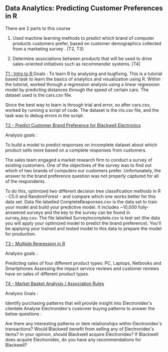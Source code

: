 ## Data Analytics: Predicting Customer Preferences in R

There are 2 parts to this course 
1. Used machine learning methods to predict which brand of computer products customers prefer, based on customer demographics collected from a marketing survey . [T2, T3]
 
2. Determine associations between products that will be used to drive sales-oriented initiatives such as recommender systems. [T4]

[T1 : Intro to R ](https://github.com/lavanyat15/DataScience-Code/tree/main/(C3)Predicting%20customer%20Pref%20in%20R/(T1)%20Intro%20to%20R)
Goals : To learn R by analysing and bugfixing. 
This is a tutorial based task to learn the basics of analytics and visualization using R. 
Within the tutorial, worked through a regression analysis using a linear regression model by  predicting distances through the speed of certain cars. 
The dataset used is the cars.csv file.

Since the best way to learn is through trial and error, so after cars.csv, worked by running a script of code. 
The dataset is the iris.csv file, and the task was to debug errors in the script.

[T2 - Predict Customer Brand Preference for Blackwell Electronics ](https://github.com/lavanyat15/DataScience-Code/tree/main/(C3)Predicting%20customer%20Pref%20in%20R/(T2)%20Predict%20CustomerBrandPref)

Analysis goals :

To build a model to predict responses on incomplete dataset about which product sells more based on a complete responses from customers. 

The sales team engaged a market research firm to conduct a survey of existing customers. 
One of the objectives of the survey was to find out which of two brands of computers our customers prefer. Unfortunately, the answer to the brand preference question was not properly captured for all of the respondents.

To do this, optimized two different decision tree classification methods in R - C5.0 and RandomForest - and compare which one works better for this data set. 
Data file labelled CompleteResponses.csv is the data set to train your model and build your predictive model. It includes ~10,000 fully-answered surveys and the key to the survey can be found in survey_key.csv. 
The file labelled SurveyIncomplete.csv is test set (the data you will apply your optimized model to predict the brand preference). 
You'll be applying your trained and tested model to this data to prepare the model for production.

[T3 - Multiple Regression in R](https://github.com/lavanyat15/DataScience-Code/tree/main/(C3)Predicting%20customer%20Pref%20in%20R/(T3)Multiple%20Regression%20R)

Analysis goals :

Predicting sales of four different product types: PC, Laptops, Netbooks and Smartphones
Assessing the impact service reviews and customer reviews have on sales of different product types.

[T4 - Market Basket Analysis / Association Rules](https://github.com/lavanyat15/DataScience-Code/tree/main/(C3)Predicting%20customer%20Pref%20in%20R/(T4)MBA%20Association%20Rules)

Analysis Goals :

Identify purchasing patterns that will provide insight into Electronidex's clientele
Analyse Electronidex's customer buying patterns to answer the below questions :

Are there any interesting patterns or item relationships within Electronidex's transactions?
Would Blackwell benefit from selling any of Electronidex's items?
In your opinion, should Blackwell acquire Electronidex?
If Blackwell does acquire Electronidex, do you have any recommendations for Blackwell?
